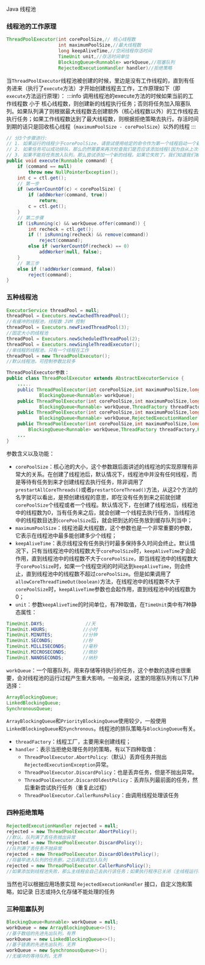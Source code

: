 Java 线程池
<a name="KQtqM"></a>
### 线程池的工作原理
```java
ThreadPoolExecutor(int corePoolSize,// 核心线程数
                   int maximumPoolSize,//最大线程数
                   long keepAliveTime,//空闲线程存活时间
                   TimeUnit unit,//存活时间单位
                   BlockingQueue<Runnable> workQueue,//阻塞队列
                   RejectedExecutionHandler handler)//拒绝策略
```
当`ThreadPoolExecutor`线程池被创建的时候，里边是没有工作线程的，直到有任务进来（执行了`execute`方法）才开始创建线程去工作，工作原理如下（即`execute`方法运行原理）：
:::info
调用线程池的execute方法的时候如果当前的工作线程数 小于 核心线程数，则创建新的线程执行任务；否则将任务加入阻塞队列。如果队列满了则根据最大线程数去创建额外（核心线程数以外）的工作线程去执行任务；如果工作线程数达到了最大线程数，则根据拒绝策略去执行。存活时间到期的话只是回收核心线程（`maximumPoolSize - corePoolSize`）以外的线程
:::
```java
// 分3个步骤进行:
// 1. 如果运行的线程少于corePoolSize，请尝试使用给定的命令作为第一个线程启动一个新线程的任务。对addWorker的调用会自动检查runState和workerCount，这样可以防止虚假警报的增加当它不应该的时候，返回false。
// 2. 如果任务可以成功排队，那么仍然需要来再次检查我们是否应该添加线程(因为自从上次检查后，现有的已经死了)或者那样自进入此方法后池就关闭了。所以我们重新检查状态，并在必要时回滚队列停止，或启动一个新线程(如果没有线程)。
// 3. 如果不能将任务放入队列，那么尝试添加一个新的线程。如果它失败了，我们知道我们被关闭或饱和了所以拒绝这个任务。
public void execute(Runnable command) {
    if (command == null)
        throw new NullPointerException();
    int c = ctl.get();
    // 第一步
    if (workerCountOf(c) < corePoolSize) {
        if (addWorker(command, true))
            return;
        c = ctl.get();
    }
    // 第二步骤
    if (isRunning(c) && workQueue.offer(command)) {
        int recheck = ctl.get();
        if (! isRunning(recheck) && remove(command))
            reject(command);
        else if (workerCountOf(recheck) == 0)
            addWorker(null, false);
    }
    // 第三步
    else if (!addWorker(command, false))
        reject(command);
}
```
<a name="PUhZj"></a>
### 五种线程池
```java
ExecutorService threadPool = null;
threadPool = Executors.newCachedThreadPool();
//有缓冲的线程池，线程数 JVM 控制
threadPool = Executors.newFixedThreadPool(3);
//固定大小的线程池
threadPool = Executors.newScheduledThreadPool(2);
threadPool = Executors.newSingleThreadExecutor();
//单线程的线程池，只有一个线程在工作
threadPool = new ThreadPoolExecutor();
//默认线程池，可控制参数比较多  

ThreadPoolExecutor参数：
public class ThreadPoolExecutor extends AbstractExecutorService {
    .....
    public ThreadPoolExecutor(int corePoolSize,int maximumPoolSize,long keepAliveTime,TimeUnit unit,
            BlockingQueue<Runnable> workQueue);
    public ThreadPoolExecutor(int corePoolSize,int maximumPoolSize,long keepAliveTime,TimeUnit unit,
            BlockingQueue<Runnable> workQueue,ThreadFactory threadFactory);
    public ThreadPoolExecutor(int corePoolSize,int maximumPoolSize,long keepAliveTime,TimeUnit unit,
            BlockingQueue<Runnable> workQueue,RejectedExecutionHandler handler);
    public ThreadPoolExecutor(int corePoolSize,int maximumPoolSize,long keepAliveTime,TimeUnit unit,
        BlockingQueue<Runnable> workQueue,ThreadFactory threadFactory,RejectedExecutionHandler handler);
    ...
}
```
参数含义以及功能：

- `corePoolSize`：核心池的大小，这个参数跟后面讲述的线程池的实现原理有非常大的关系。在创建了线程池后，默认情况下，线程池中并没有任何线程，而是等待有任务到来才创建线程去执行任务，除非调用了`prestartAllCoreThreads()`或者`prestartCoreThread()`方法，从这2个方法的名字就可以看出，是预创建线程的意思，即在没有任务到来之前就创建`corePoolSize`个线程或者一个线程。默认情况下，在创建了线程池后，线程池中的线程数为0，当有任务来之后，就会创建一个线程去执行任务，当线程池中的线程数目达到`corePoolSize`后，就会把到达的任务放到缓存队列当中；
- `maximumPoolSize`：线程池最大线程数，这个参数也是一个非常重要的参数，它表示在线程池中最多能创建多少个线程；
- `keepAliveTime`：表示线程没有任务执行时最多保持多久时间会终止。默认情况下，只有当线程池中的线程数大于`corePoolSize`时，`keepAliveTime`才会起作用，直到线程池中的线程数不大于`corePoolSize`，即当线程池中的线程数大于`corePoolSize`时，如果一个线程空闲的时间达到`keepAliveTime`，则会终止，直到线程池中的线程数不超过`corePoolSize`。但是如果调用了`allowCoreThreadTimeOut(boolean)`方法，在线程池中的线程数不大于`corePoolSize`时，`keepAliveTime`参数也会起作用，直到线程池中的线程数为0；
- `unit`：参数`keepAliveTime`的时间单位，有7种取值，在`TimeUnit`类中有7种静态属性：
```java
TimeUnit.DAYS;               //天
TimeUnit.HOURS;             //小时
TimeUnit.MINUTES;           //分钟
TimeUnit.SECONDS;           //秒
TimeUnit.MILLISECONDS;      //毫秒
TimeUnit.MICROSECONDS;      //微妙
TimeUnit.NANOSECONDS;       //纳秒
```
`workQueue`：一个阻塞队列，用来存储等待执行的任务，这个参数的选择也很重要，会对线程池的运行过程产生重大影响，一般来说，这里的阻塞队列有以下几种选择：
```java
ArrayBlockingQueue;
LinkedBlockingQueue;
SynchronousQueue;
```
`ArrayBlockingQueue`和`PriorityBlockingQueue`使用较少，一般使用`LinkedBlockingQueue`和`Synchronous`。线程池的排队策略与`BlockingQueue`有关。

- `threadFactory`：线程工厂，主要用来创建线程；
- `handler`：表示当拒绝处理任务时的策略，有以下四种取值：
   - `ThreadPoolExecutor.AbortPolicy`:（默认）丢弃任务并抛出`RejectedExecutionException`异常。
   - `ThreadPoolExecutor.DiscardPolicy`：也是丢弃任务，但是不抛出异常。
   - `ThreadPoolExecutor.DiscardOldestPolicy`：丢弃队列最前面的任务，然后重新尝试执行任务（重复此过程）
   - `ThreadPoolExecutor.CallerRunsPolicy`：由调用线程处理该任务
<a name="IE77X"></a>
### 四种拒绝策略
```java
RejectedExecutionHandler rejected = null;
rejected = new ThreadPoolExecutor.AbortPolicy();
//默认，队列满了丢任务抛出异常
rejected = new ThreadPoolExecutor.DiscardPolicy();
//队列满了丢任务不抛异常
rejected = new ThreadPoolExecutor.DiscardOldestPolicy();
//将最早进入队列的任务删，之后再尝试加入队列
rejected = new ThreadPoolExecutor.CallerRunsPolicy();
//如果添加到线程池失败，那么主线程会自己去执行该任务；如果执行程序已关闭（主线程运行结束），则会丢弃该任务
```
当然也可以根据应用场景实现 `RejectedExecutionHandler` 接口，自定义饱和策略，如记录 日志或持久化存储不能处理的任务
<a name="mhMzp"></a>
### 三种阻塞队列
```java
BlockingQueue<Runnable> workQueue = null;
workQueue = new ArrayBlockingQueue<>(5);
//基于数组的先进先出队列，有界
workQueue = new LinkedBlockingQueue<>();
//基于链表的先进先出队列，无界
workQueue = new SynchronousQueue<>();
//无缓冲的等待队列，无界
```
